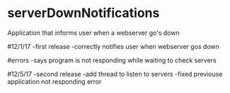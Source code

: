 # serverDownNotifications
Application that informs user when a webserver go's down

#12/1/17
  -first release
  -correctly notifies user when webserver gos down
 
  #errors
    -says program is not responding while waiting to check servers

#12/5/17
  -second release
  -add thread to listen to servers
  -fixed previouse application not responding error
  
    
